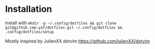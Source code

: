 Installation
============

install with
`mkdir -p ~/.config/dotfiles && git clone git@github.com:yaf/dotfiles.git ~/.config/dotfiles && .config/dotfiles/setup`

Mostly inspired by JulienXX dotvim https://github.com/julienXX/dotvim

